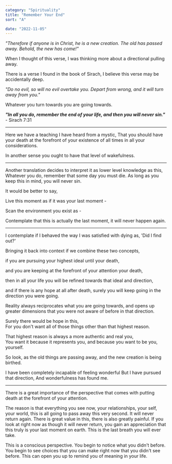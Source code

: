 ```yaml
---
category: "Spirituality" 
title: "Remember Your End"
sort: "A" 

date: "2022-11-05"
---
```


*"Therefore if anyone is in Christ, he is a new creation. The old has passed away. Behold, the new has come!"*  

When I thought of this verse, I was thinking more about a directional pulling away.

There is a verse I found in the book of Sirach, I believe this verse may be accidentally deep.

*"Do no evil, so will no evil overtake you. Depart from wrong, and it will turn away from you."*

Whatever you turn towards you are going towards. 

__*"In all you do, remember the end of your life, and then you will never sin."*__ - Sirach 7:31

---

Here we have a teaching I have heard from a mystic, 
That you should have your death at the forefront of your existence of all times in all your considerations.

In another sense you ought to have that level of wakefulness.

---

Another translation decides to interpret it as lower level knowledge as this, Whatever you do, remember that some day you must die. As long as you keep this in mind, you will never sin.

It would be better to say, 

Live this moment as if it was your last moment - 

Scan the environment you exist as -

Contemplate that this is actually the last moment, it will never happen again.

---

I contemplate if I behaved the way I was satisfied with dying as, 
'Did I find out?'

Bringing it back into context if we combine these two concepts,  

if you are pursuing your highest ideal until your death,  

and you are keeping at the forefront of your attention your death,  

then in all your life you will be refined towards that ideal and direction,   

and if there is any hope at all after death, surely you will keep going in the direction you were going.  

Reality always reciprocates what you are going towards, and opens up greater dimensions that you were not aware of before in that direction. 

Surely there would be hope in this,   
For you don't want all of those things other than that highest reason. 

That highest reason is always a more authentic and real you,  
You want it because it represents you, and because you want to be you, yourself.

So look, as the old things are passing away, and the new creation is being birthed.

I have been completely incapable of feeling wonderful 
But I have pursued that direction,
And wonderfulness has found me.

---

There is a great importance of the perspective that comes with putting death at the forefront of your attention. 

The reason is that everything you see now, your relationships, your self, your world, this is all going to pass away this very second. It will never return again. There is great value in this, there is also greatly painful. If you look at right now as though it will never return, 
you gain an appreciation that this truly is your last moment on earth. This is the last breath you will ever take. 

This is a conscious perspective. You begin to notice what you didn't before. You begin to see choices that you can make right now that you didn't see before. This can open you up to remind you of meaning in your life.  

